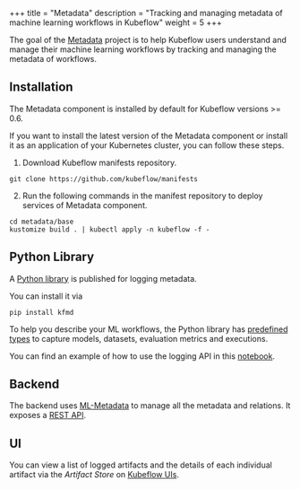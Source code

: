 +++
title = "Metadata"
description = "Tracking and managing metadata of machine learning workflows in Kubeflow"
weight = 5
+++

The goal of the [Metadata](https://github.com/kubeflow/metadata) project is to help Kubeflow users understand and manage their machine learning workflows by tracking and managing the metadata of workflows.

## Installation

The Metadata component is installed by default for Kubeflow versions >= 0.6.

If you want to install the latest version of the Metadata component or install it as an application of your Kubernetes cluster, you can follow these steps.

1. Download Kubeflow manifests repository.
```
git clone https://github.com/kubeflow/manifests
```

2. Run the following commands in the manifest repository to deploy services of Metadata component.
```
cd metadata/base
kustomize build . | kubectl apply -n kubeflow -f -
```

## Python Library

A [Python library](https://github.com/kubeflow/metadata/tree/master/sdk/python#python-client) is published for logging metadata.

You can install it via
```
pip install kfmd
```

To help you describe your ML workflows, the Python library has [predefined types](https://github.com/kubeflow/metadata/tree/master/schema) to capture models, datasets, evaluation metrics and executions.

You can find an example of how to use the logging API in this [notebook](https://github.com/kubeflow/metadata/blob/master/sdk/python/demo.ipynb).

## Backend

The backend uses [ML-Metadata](https://github.com/google/ml-metadata/blob/master/g3doc/get_started.md) to manage all the metadata and relations. It exposes a [REST API](https://github.com/kubeflow/metadata/blob/master/api/service.swagger.json).

## UI

You can view a list of logged artifacts and the details of each individual artifact via the _Artifact Store_ on [Kubeflow UIs](https://www.kubeflow.org/docs/other-guides/accessing-uis/).

